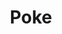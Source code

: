 ---
abv: 4.7%
alt:
availability: Keg
bitterness: 
description: A Berliner Weiss that is barrel aged for 2 months to create a dry, lightly tart ale.
gravity: 
hops: 
ibu: 3
img: beer.jpg
layout: beer
malt: 
modal-id: poke
title: Poke
on-tap: yup
sourness: 
style: Berliner Weisse
---